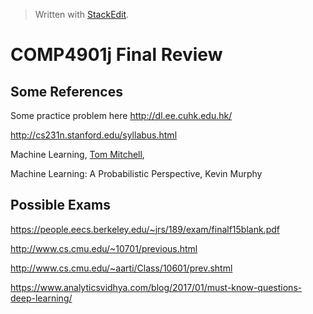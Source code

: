 


> Written with [StackEdit](https://stackedit.io/).

# COMP4901j Final Review

## Some References

Some practice problem here http://dl.ee.cuhk.edu.hk/

http://cs231n.stanford.edu/syllabus.html

Machine Learning,  [Tom Mitchell](http://www.cs.cmu.edu/~tom),

Machine Learning: A Probabilistic Perspective, Kevin Murphy



## Possible Exams
https://people.eecs.berkeley.edu/~jrs/189/exam/finalf15blank.pdf

http://www.cs.cmu.edu/~10701/previous.html

http://www.cs.cmu.edu/~aarti/Class/10601/prev.shtml

https://www.analyticsvidhya.com/blog/2017/01/must-know-questions-deep-learning/


<!--stackedit_data:
eyJoaXN0b3J5IjpbODMyMDc5NzI3LDI5MzcyMTQ3MywzMTk3ND
M2ODAsMTA3NzExNzgxOCwtMTM4NjU4MTk2NSwxODgxODYwNDc1
LDE3NTc3MTE4Nl19
-->